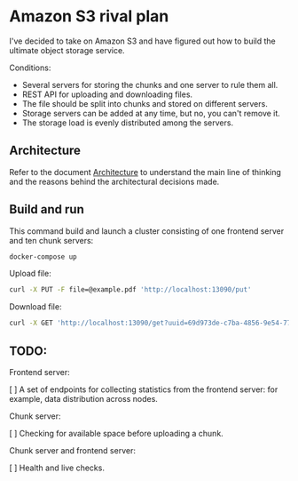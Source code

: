 # Amazon S3 rival plan

I've decided to take on Amazon S3 and have figured out how to build the ultimate object storage service.

Conditions:

- Several servers for storing the chunks and one server to rule them all.
- REST API for uploading and downloading files.
- The file should be split into chunks and stored on different servers.
- Storage servers can be added at any time, but no, you can't remove it.
- The storage load is evenly distributed among the servers.

## Architecture

Refer to the document [Architecture](docs/architecture.md) to understand the main line of thinking and the reasons behind the architectural decisions made.

## Build and run

This command build and launch a cluster consisting of one frontend server and ten chunk servers:

```sh
docker-compose up
```

Upload file:

```sh
curl -X PUT -F file=@example.pdf 'http://localhost:13090/put'
```

Download file:

```sh
curl -X GET 'http://localhost:13090/get?uuid=69d973de-c7ba-4856-9e54-773bb0e58546' > example_result.pdf
```

## TODO:

Frontend server:

[ ] A set of endpoints for collecting statistics from the frontend server: for example, data distribution across nodes.

Chunk server:

[ ] Checking for available space before uploading a chunk.

Chunk server and frontend server:

[ ] Health and live checks.
